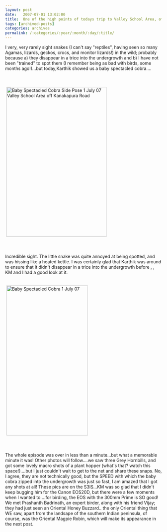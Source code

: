 ```yaml
---
layout: post
date:	2007-07-01 13:02:00
title:  One of the high points of todays trip to Valley School Area, off Kanakpura Road
tags: [archived-posts]
categories: archives
permalink: /:categories/:year/:month/:day/:title/
---
```

I very, very rarely sight snakes (I can't say "reptiles", having seen so many Agamas, lizards, geckos, crocs, and monitor lizards!) in the wild; probably because a) they disappear in a trice into the undergrowth and b) I have not been "trained" to spot them (I remember being as bad with birds, some months ago!)...but today,Karthik showed us a baby spectacled cobra....<br /><br /><br /><br />&nbsp;<a title="Photo Sharing" href="http://www.flickr.com/photos/9190033@N03/681507628/"><img width="322" height="480" alt="Baby Spectacled Cobra Side Pose 1 July 07 Valley School Area off Kanakapura Road" src="http://farm2.static.flickr.com/1314/681507628_0917386972_o.jpg" /></a>    <br /><br /><br /><br />Incredible sight. The little snake was quite annoyed at being spotted, and was hissing like a heated kettle. I was certainly glad that Karthik was around to ensure that it didn't disappear in a trice into the undergrowth before <LJ user="amoghavarsha">,<lj user="anushsh">&nbsp;, KM and I had a good look at it.<br /><br /><br />&nbsp;<a title="Photo Sharing" href="http://www.flickr.com/photos/9190033@N03/680657325/"><img width="262" height="480" alt="Baby Spectacled Cobra 1 July 07" src="http://farm2.static.flickr.com/1292/680657325_f75817cc31_o.jpg" /></a>      <br /><br /><br /><br />The whole episode was over in less than a minute...but what a memorable minute it was!  Other photos will follow....we saw three Grey Hornbills, and got some lovely macro shots of a plant hopper (what's that? watch this space!)....but I just couldn't wait to get to the net and share these snaps. No, I agree, they are not technically good, but the SPEED with which the baby cobra zipped into the undergrowth was just so fast, I am amazed that I got any shots at all!  These pics are on the S3IS...KM was so glad that I didn't keep bugging him for the Canon EOS20D, but there were a few moments when I wanted to....for birding, the EOS with the 300mm Prime is SO good!  We met Prashanth Badrinath, an expert birder, along with his friend Vijay; they had just seen an Oriental Honey Buzzard.. the only Oriental thing that WE saw, apart from the landsape of the southern Indian peninsula, of course, was the Oriental Magpie Robin, which will make its appearance in the next post.
